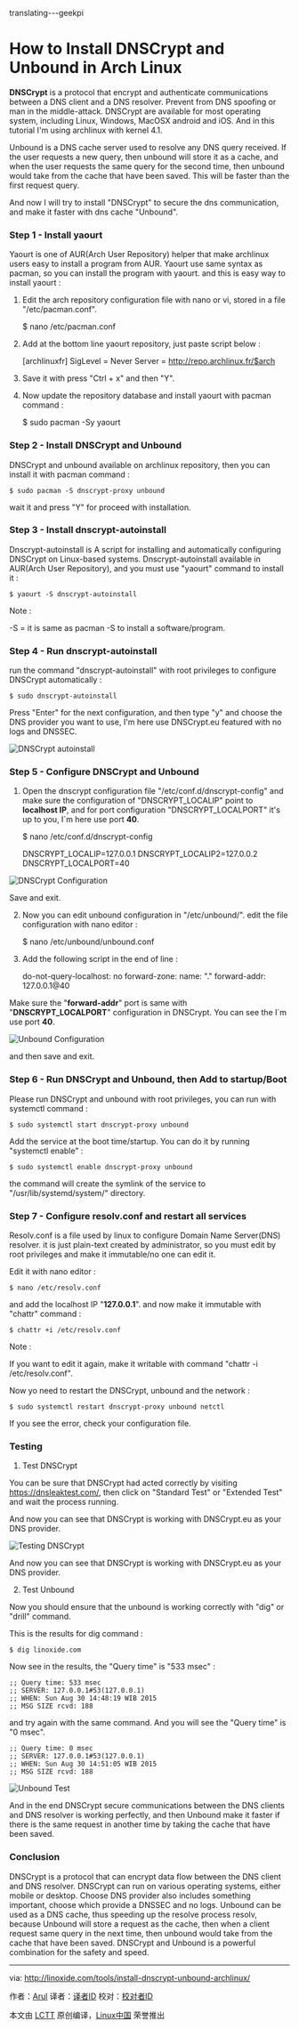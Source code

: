 translating---geekpi


How to Install DNSCrypt and Unbound in Arch Linux
================================================================================
**DNSCrypt** is a protocol that encrypt and authenticate communications between a DNS client and a DNS resolver. Prevent from DNS spoofing or man in the middle-attack. DNSCrypt are available for most operating system, including Linux, Windows, MacOSX android and iOS. And in this tutorial I'm using archlinux with kernel 4.1.

Unbound is a DNS cache server used to resolve any DNS query received. If the user requests a new query, then unbound will store it as a cache, and when the user requests the same query for the second time, then unbound would take from the cache that have been saved. This will be faster than the first request query.

And now I will try to install "DNSCrypt" to secure the dns communication, and make it faster with dns cache "Unbound".

### Step 1 - Install yaourt ###

Yaourt is one of AUR(Arch User Repository) helper that make archlinux users easy to install a program from AUR. Yaourt use same syntax as pacman, so you can install the program with yaourt. and this is easy way to install yaourt :

1. Edit the arch repository configuration file with nano or vi, stored in a file "/etc/pacman.conf".

    $ nano /etc/pacman.conf

2. Add at the bottom line yaourt repository, just paste script below :

    [archlinuxfr]
    SigLevel = Never
    Server = http://repo.archlinux.fr/$arch

3. Save it with press "Ctrl + x" and then "Y".

4. Now update the repository database and install yaourt with pacman command :

    $ sudo pacman -Sy yaourt

### Step 2 - Install DNSCrypt and Unbound ###

DNSCrypt and unbound available on archlinux repository, then you can install it with pacman command :

    $ sudo pacman -S dnscrypt-proxy unbound

wait it and press "Y" for proceed with installation.

### Step 3 - Install dnscrypt-autoinstall ###

Dnscrypt-autoinstall is A script for installing and automatically configuring DNSCrypt on Linux-based systems. Dnscrypt-autoinstall available in AUR(Arch User Repository), and you must use "yaourt" command to install it :

    $ yaourt -S dnscrypt-autoinstall

Note :

-S = it is same as pacman -S to install a software/program.

### Step 4 - Run dnscrypt-autoinstall ###

run the command "dnscrypt-autoinstall" with root privileges to configure DNSCrypt automatically :

    $ sudo dnscrypt-autoinstall

Press "Enter" for the next configuration, and then type "y" and choose the DNS provider you want to use, I'm here use DNSCrypt.eu featured with no logs and DNSSEC.

![DNSCrypt autoinstall](http://blog.linoxide.com/wp-content/uploads/2015/08/DNSCrypt-autoinstall.png)

### Step 5 - Configure DNSCrypt and Unbound ###

1. Open the dnscrypt configuration file "/etc/conf.d/dnscrypt-config" and make sure the configuration of "DNSCRYPT_LOCALIP" point to **localhost IP**, and for port configuration "DNSCRYPT_LOCALPORT" it's up to you, I`m here use port **40**.

    $ nano /etc/conf.d/dnscrypt-config

    DNSCRYPT_LOCALIP=127.0.0.1
    DNSCRYPT_LOCALIP2=127.0.0.2
    DNSCRYPT_LOCALPORT=40

![DNSCrypt Configuration](http://blog.linoxide.com/wp-content/uploads/2015/08/DNSCryptConfiguration.png)

Save and exit.

2. Now you can edit unbound configuration in "/etc/unbound/". edit the file configuration with nano editor :

    $ nano /etc/unbound/unbound.conf

3. Add the following script in the end of line :

    do-not-query-localhost: no
    forward-zone:
    name: "."
    forward-addr: 127.0.0.1@40

Make sure the "**forward-addr**" port is same with "**DNSCRYPT_LOCALPORT**" configuration in DNSCrypt. You can see the I`m use port **40**.

![Unbound Configuration](http://blog.linoxide.com/wp-content/uploads/2015/08/UnboundConfiguration.png)

and then save and exit.

### Step 6 - Run DNSCrypt and Unbound, then Add to startup/Boot ###

Please run DNSCrypt and unbound with root privileges, you can run with systemctl command :

    $ sudo systemctl start dnscrypt-proxy unbound

Add the service at the boot time/startup. You can do it by running "systemctl enable" :

    $ sudo systemctl enable dnscrypt-proxy unbound

the command will create the symlink of the service to "/usr/lib/systemd/system/" directory.

### Step 7 - Configure resolv.conf and restart all services ###

Resolv.conf is a file used by linux to configure Domain Name Server(DNS) resolver. it is just plain-text created by administrator, so you must edit by root privileges and make it immutable/no one can edit it.

Edit it with nano editor :

    $ nano /etc/resolv.conf

and add the localhost IP "**127.0.0.1**". and now make it immutable with "chattr" command :

    $ chattr +i /etc/resolv.conf

Note :

If you want to edit it again, make it writable with command "chattr -i /etc/resolv.conf".

Now yo need to restart the DNSCrypt, unbound and the network :

    $ sudo systemctl restart dnscrypt-proxy unbound netctl

If you see the error, check your configuration file.

### Testing ###

1. Test DNSCrypt

You can be sure that DNSCrypt had acted correctly by visiting https://dnsleaktest.com/, then click on "Standard Test" or "Extended Test" and wait the process running.

And now you can see that DNSCrypt is working with DNSCrypt.eu as your DNS provider.

![Testing DNSCrypt](http://blog.linoxide.com/wp-content/uploads/2015/08/TestingDNSCrypt.png)

And now you can see that DNSCrypt is working with DNSCrypt.eu as your DNS provider.

2. Test Unbound

Now you should ensure that the unbound is working correctly with "dig" or "drill" command.

This is the results for dig command :

    $ dig linoxide.com

Now see in the results, the "Query time" is "533 msec" :

    ;; Query time: 533 msec
    ;; SERVER: 127.0.0.1#53(127.0.0.1)
    ;; WHEN: Sun Aug 30 14:48:19 WIB 2015
    ;; MSG SIZE rcvd: 188

and try again with the same command. And you will see the "Query time" is "0 msec".

    ;; Query time: 0 msec
    ;; SERVER: 127.0.0.1#53(127.0.0.1)
    ;; WHEN: Sun Aug 30 14:51:05 WIB 2015
    ;; MSG SIZE rcvd: 188

![Unbound Test](http://blog.linoxide.com/wp-content/uploads/2015/08/UnboundTest.png)

And in the end DNSCrypt secure communications between the DNS clients and DNS resolver is working perfectly, and then Unbound make it faster if there is the same request in another time by taking the cache that have been saved.

### Conclusion ###

DNSCrypt is a protocol that can encrypt data flow between the DNS client and DNS resolver. DNSCrypt can run on various operating systems, either mobile or desktop. Choose DNS provider also includes something important, choose which provide a DNSSEC and no logs. Unbound can be used as a DNS cache, thus speeding up the resolve process resolv, because Unbound will store a request as the cache, then when a client request same query in the next time, then unbound would take from the cache that have been saved. DNSCrypt and Unbound is a powerful combination for the safety and speed.

--------------------------------------------------------------------------------

via: http://linoxide.com/tools/install-dnscrypt-unbound-archlinux/

作者：[Arul][a]
译者：[译者ID](https://github.com/译者ID)
校对：[校对者ID](https://github.com/校对者ID)

本文由 [LCTT](https://github.com/LCTT/TranslateProject) 原创编译，[Linux中国](https://linux.cn/) 荣誉推出

[a]:http://linoxide.com/author/arulm/
